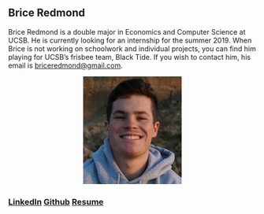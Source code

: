 ## Brice Redmond

Brice Redmond is a double major in Economics and Computer Science at UCSB. He is currently looking for an internship for the summer 2019. When Brice is not working on schoolwork and individual projects, you can find him playing for UCSB’s frisbee team, Black Tide. If you wish to contact him, his email is briceredmond@gmail.com. 

<div style="text-align:center"><img src="SelfPortrait.jpeg" alt="drawing" width="200"/> </div>

### [LinkedIn](www.linkedin.com/in/bredmond555) [Github](https://github.com/bredmond5) [Resume](Resume_BriceRedmond.pdf)



